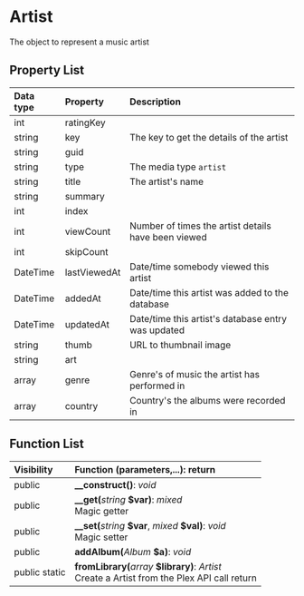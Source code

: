 # Artist

The object to represent a music artist

## Property List

| Data type | Property     | Description                                         |
| :-------- | :----------- | :-------------------------------------------------- |
| int       | ratingKey    |                                                     |
| string    | key          | The key to get the details of the artist            |
| string    | guid         |                                                     |
| string    | type         | The media type `artist`                             |
| string    | title        | The artist's name                                   |
| string    | summary      |                                                     |
| int       | index        |                                                     |
| int       | viewCount    | Number of times the artist details have been viewed |
| int       | skipCount    |                                                     |
| DateTime  | lastViewedAt | Date/time somebody viewed this artist               |
| DateTime  | addedAt      | Date/time this artist was added to the database     |
| DateTime  | updatedAt    | Date/time this artist's database entry was updated  |
| string    | thumb        | URL to thumbnail image                              |
| string    | art          |                                                     |
| array     | genre        | Genre's of music the artist has performed in        |
| array     | country      | Country's the albums were recorded in               |

## Function List
| Visibility    | Function (parameters,...): return                                                                                                          |
| :------------ | :----------------------------------------------------------------------------------------------------------------------------------------- |
| public        | <strong>__construct()</strong>: <em>void</em><br />                                                                                        |
| public        | <strong>__get(</strong><em>string</em> <strong>$var)</strong>: <em>mixed</em><br />Magic getter                                            |
| public        | <strong>__set(</strong><em>string</em> <strong>\$var</strong>, <em>mixed</em> <strong>$val)</strong>: <em>void</em><br />Magic setter      |
| public        | <strong>addAlbum(</strong><em>Album</em> <strong>$a)</strong>: <em>void</em>                                                               |
| public static | <strong>fromLibrary(</strong><em>array</em> <strong>$library)</strong>: <em>Artist</em><br />Create a Artist from the Plex API call return |
